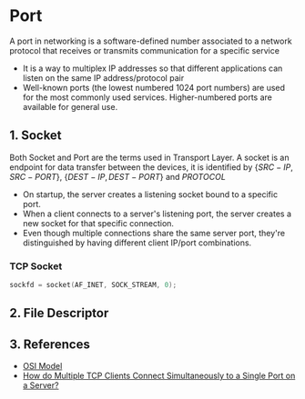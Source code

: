 # Port

A port in networking is a software-defined number associated to a network protocol that receives or transmits communication for a specific service

- It is a way to multiplex IP addresses so that different applications can listen on the same IP address/protocol pair
- Well-known ports (the lowest numbered 1024 port numbers) are used for the most commonly used services. Higher-numbered ports are available for general use.

## 1. Socket

Both Socket and Port are the terms used in Transport Layer. A socket is an endpoint for data transfer between the devices, it is identified by  $\{SRC-IP, SRC-PORT\}$, $\{DEST-IP, DEST-PORT\}$ and $PROTOCOL$

- On startup, the server creates a listening socket bound to a specific port.
- When a client connects to a server's listening port, the server creates a new socket for that specific connection.
- Even though multiple connections share the same server port, they're distinguished by having different client IP/port combinations.

### TCP Socket

```c
sockfd = socket(AF_INET, SOCK_STREAM, 0); 
```

## 2. File Descriptor 

## 3. References

- [OSI Model](https://en.wikipedia.org/wiki/OSI_model#Programming_interfaces)
- [How do Multiple TCP Clients Connect Simultaneously to a Single Port on a Server?](https://www.pico.net/kb/how-do-multiple-tcp-clients-connect-simultaneously-to-a-single-port-on-a-server/#:~:text=TCP%20connections%20are%20identified%20by,ports%20%2D%20making%20each%20connection%20unique.)